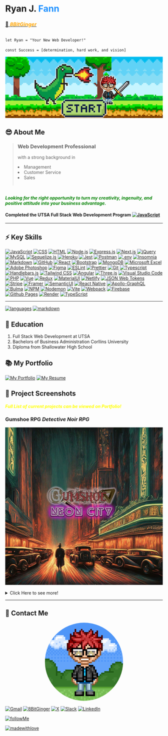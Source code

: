 # **Ryan J. <span style="color:dodgerblue"> Fann </span>**

### <a href="#contact"> 👾 <span style="color:orange"> **_8BitGinger_** </span> </a>

```

let Ryan = "Your New Web Developer!"

const Success = [determination, hard work, and vision]

```

[![Banner](./8bit-header.png)](https://ryanfann.netlify.app/)

## 😎 About Me

> ### Web Development Professional
>
> with a strong background in
>
> <li>Management</li>
> <li>Customer Service</li>
> <li>Sales</li>
> <br>

<span style="color:green"> <br> **_Looking for the right opportunity to turn my creativity, ingenuity, and positive attitude into your business advantage._** </span>

#### Completed the UTSA Full Stack Web Development Program [![JavaScript](https://img.shields.io/badge/Edx-193A3E?style=for-the-badge&logo=edx&logoColor=white)](https://bootcamp.utsa.edu/coding/landing-b5a/?s=Google-Brand_Tier-1_&dki=Learn%20Coding%20and%20More%20Online&pkw=%2But%20%2Bsan%20%2Bantonio%20%2Bcoding&pcrid=464375785329&pmt=b&utm_source=google&utm_medium=cpc&utm_campaign=GGL%7CUT-SAN-ANTONIO%7CSEM%7CCODING%7C-%7COFL%7CTIER-1%7CALL%7CBRD%7CBMM%7CCore%7CGeneral&utm_term=%2But%20%2Bsan%20%2Bantonio%20%2Bcoding&s=google&k=%2But%20%2Bsan%20%2Bantonio%20%2Bcoding&utm_adgroupid=108681621083&utm_locationphysicalms=9028005&utm_matchtype=b&utm_network=g&utm_device=c&utm_content=464375785329&utm_placement=&gad_source=1&gclid=Cj0KCQjwwMqvBhCtARIsAIXsZpa7GHpSLYE-gr0cu5473O8gvKw7f1UQzreP2ZFJIjCDqbEQl_oglDQaAoAXEALw_wcB&gclsrc=aw.ds)

---

## ⚡ Key Skills

[![JavaScript](https://img.shields.io/badge/JavaScript-F7DF1E?style=for-the-badge&logo=javascript&logoColor=black)]()
[![CSS](https://img.shields.io/badge/CSS-239120?&style=for-the-badge&logo=css3&logoColor=white)]()
[![HTML](https://img.shields.io/badge/HTML5-E34F26?style=for-the-badge&logo=html5&logoColor=white)]()
[![Node.js](https://img.shields.io/badge/Node.js-43853D?style=for-the-badge&logo=node.js&logoColor=white)]()
[![Express.js](https://img.shields.io/badge/Express-000000.svg?style=for-the-badge&logo=Express&logoColor=white)]()
[![Next.js](https://img.shields.io/badge/Next-black?style=for-the-badge&logo=next.js&logoColor=white)]()
[![jQuery](https://img.shields.io/badge/jQuery-0769AD.svg?style=for-the-badge&logo=jQuery&logoColor=white)]()
[![MySQL](https://img.shields.io/badge/MySQL-00000F?style=for-the-badge&logo=mysql&logoColor=white)]()
[![Sequelize.js](https://img.shields.io/badge/sequelize-323330?style=for-the-badge&logo=sequelize&logoColor=blue)]()
[![Heroku](https://img.shields.io/badge/Heroku-430098?style=for-the-badge&logo=heroku&logoColor=white)]()
[![Jest](https://img.shields.io/badge/Jest-323330?style=for-the-badge&logo=Jest&logoColor=white)]()
[![Postman](https://img.shields.io/badge/Postman-FF6C37.svg?style=for-the-badge&logo=Postman&logoColor=white)]()
[![.env](https://img.shields.io/badge/.ENV-ECD53F.svg?style=for-the-badge&logo=dotenv&logoColor=black)]()
[![Insomnia](https://img.shields.io/badge/Insomnia-4000BF.svg?style=for-the-badge&logo=Insomnia&logoColor=white)]()
[![Markdown](https://img.shields.io/badge/Markdown-000000?style=for-the-badge&logo=markdown&logoColor=white)]()
[![GitHub](https://img.shields.io/badge/GitHub-181717.svg?style=for-the-badge&logo=GitHub&logoColor=white)]()
[![React](https://img.shields.io/badge/React-20232A?style=for-the-badge&logo=react&logoColor=61DAFB)]()
[![Bootstrap](https://img.shields.io/badge/Bootstrap-563D7C?style=for-the-badge&logo=bootstrap&logoColor=white)]()
[![MongoDB](https://img.shields.io/badge/MongoDB-4EA94B?style=for-the-badge&logo=mongodb&logoColor=white)]()
[![Microsoft Excel](https://img.shields.io/badge/Microsoft_Excel-217346?style=for-the-badge&logo=microsoft-excel&logoColor=white)]()
[![Adobe Photoshop](https://img.shields.io/badge/Adobe%20Photoshop-31A8FF?style=for-the-badge&logo=Adobe%20Photoshop&logoColor=black)]()
[![Figma](https://img.shields.io/badge/Figma-F24E1E?style=for-the-badge&logo=figma&logoColor=white)]()
[![ESLint](https://img.shields.io/badge/eslint-3A33D1?style=for-the-badge&logo=eslint&logoColor=white)]()
[![Prettier](https://img.shields.io/badge/prettier-1A2C34?style=for-the-badge&logo=prettier&logoColor=F7BA3E)]()
[![Git](https://img.shields.io/badge/GIT-E44C30?style=for-the-badge&logo=git&logoColor=white)]()
[![Typescript](https://img.shields.io/badge/TypeScript-007ACC?style=for-the-badge&logo=typescript&logoColor=white)]()
[![Handlebars.js](https://img.shields.io/badge/Handlebars%20js-f0772b?style=for-the-badge&logo=handlebarsdotjs&logoColor=black)]()
[![Tailwind CSS](https://img.shields.io/badge/Tailwind_CSS-38B2AC?style=for-the-badge&logo=tailwind-css&logoColor=white)]()
[![Angular](https://img.shields.io/badge/angular-%23DD0031.svg?style=for-the-badge&logo=angular&logoColor=white)]()
[![Three.js](https://img.shields.io/badge/threejs-black?style=for-the-badge&logo=three.js&logoColor=white)]()
[![Visual Studio Code](https://img.shields.io/badge/Visual%20Studio%20Code-0078d7.svg?style=for-the-badge&logo=visual-studio-code&logoColor=white)]()
[![PHP](https://img.shields.io/badge/PHP-777BB4?style=for-the-badge&logo=php&logoColor=white)]()
[![Vue](https://img.shields.io/badge/Vue.js-35495E?style=for-the-badge&logo=vue.js&logoColor=4FC08D)]()
[![Redux](https://img.shields.io/badge/Redux-593D88?style=for-the-badge&logo=redux&logoColor=white)]()
[![MaterialUI](https://img.shields.io/badge/Material--UI-0081CB?style=for-the-badge&logo=material-ui&logoColor=white)]()
[![Netlify](https://img.shields.io/badge/Netlify-00C7B7?style=for-the-badge&logo=netlify&logoColor=white)]()
[![JSON Web Tokens](https://img.shields.io/badge/json%20web%20tokens-323330?style=for-the-badge&logo=json-web-tokens&logoColor=pink)]()
[![Stripe](https://img.shields.io/badge/Stripe-626CD9?style=for-the-badge&logo=Stripe&logoColor=white)]()
[![Framer](https://img.shields.io/badge/Framer-black?style=for-the-badge&logo=framer&logoColor=blue)]()
[![SemanticUI](https://img.shields.io/badge/semantic%20ui%20react-35BDB2?style=for-the-badge&logo=semanticuireact&logoColor=white)]()
[![React Native](https://img.shields.io/badge/React_Native-20232A?style=for-the-badge&logo=react&logoColor=61DAFB)]()
[![Apollo-GraphQL](https://img.shields.io/badge/-ApolloGraphQL-311C87?style=for-the-badge&logo=apollo-graphql)]()
[![Bulma](https://img.shields.io/badge/bulma-00D0B1?style=for-the-badge&logo=bulma&logoColor=white)]()
[![NPM](https://img.shields.io/badge/NPM-%23CB3837.svg?style=for-the-badge&logo=npm&logoColor=white)]()
[![Nodemon](https://img.shields.io/badge/NODEMON-%23323330.svg?style=for-the-badge&logo=nodemon&logoColor=%BBDEAD)]()
[![Vite](https://img.shields.io/badge/vite-%23646CFF.svg?style=for-the-badge&logo=vite&logoColor=white)]()
[![Webpack](https://img.shields.io/badge/webpack-%238DD6F9.svg?style=for-the-badge&logo=webpack&logoColor=black)]()
[![Firebase](https://img.shields.io/badge/firebase-%23039BE5.svg?style=for-the-badge&logo=firebase)]()
[![Github Pages](https://img.shields.io/badge/github%20pages-121013?style=for-the-badge&logo=github&logoColor=white)]()
[![Render](https://img.shields.io/badge/Render-%46E3B7.svg?style=for-the-badge&logo=render&logoColor=white)]()
[![TypeScript](https://img.shields.io/badge/typescript-%23007ACC.svg?style=for-the-badge&logo=typescript&logoColor=white)]()

<!-- [![Matplotlib](https://img.shields.io/badge/Matplotlib-%23ffffff.svg?style=for-the-badge&logo=Matplotlib&logoColor=black)]()
[![Docker](https://img.shields.io/badge/docker-%230db7ed.svg?style=for-the-badge&logo=docker&logoColor=white)]()
[![ChatGPT](https://img.shields.io/badge/chatGPT-74aa9c?style=for-the-badge&logo=openai&logoColor=white)]() -->
<!-- [![Socket.io](https://img.shields.io/badge/Socket.io-black?style=for-the-badge&logo=socket.io&badgeColor=010101)]() -->
<!-- [![Chart.js](https://img.shields.io/badge/chart.js-F5788D.svg?style=for-the-badge&logo=chart.js&logoColor=white)]()



-->

---

[![languages](https://github-readme-stats.vercel.app/api/top-langs/?username=8BitGinger&theme=blue-green)]()
[![markdown](https://github-readme-stats.vercel.app/api?username=8BitGinger&theme=blue-green)]()

## 🏫 Education

1. Full Stack Web Development at UTSA
2. Bachelors of Business Administration Corllins University
3. Diploma from Shallowater High School

## 📚 My Portfolio

[![My Portfolio](https://img.shields.io/static/v1?label=My&message=Portfolio&color=31a8ff&style=for-the-badge)](https://8bitginger.github.io/studentPortfolio/)
[![My Resume](https://img.shields.io/static/v1?label=My&message=Resume&color=green&style=for-the-badge)](https://8bitginger.github.io/resume/)

## 🔭 Project Screenshots

#### <span style="color:yellow"> **_Full List of current projects can be viewed on Portfolio!_** </span>

### Gumshoe RPG **_Detective Noir RPG_**

[![screenshot](./screenshots/gumshoeProject.jpg)](https://gumshoe.vercel.app/)

<details closed>
<summary>Click Here to see more!</summary>
<br>

Click the image to view the live project!

### Social Eyes **_The Anti-Social Media_**

[![screenshot](./screenshots/socialEyesProject.jpg)](https://antisocialeyes.onrender.com/)

### SkyRocket SEO **_Modern Tech Company_**

[![screenshot](./screenshots/skyrocketSEOProject.jpg)](https://seoservices.onrender.com/)

### Weekly Moodal **_Mental Health Tracker_**

[![screenshot](./screenshots/weeklyMoodalProject.jpg)](https://jameslwilson364.github.io/weeklyMoodal/)

### NoteTaker **_Express.js Backend_**

[![screenshot](./screenshots/noteTakerProject.jpg)](https://nodenotes-js-8e31ec34cd5f.herokuapp.com/)

### Workforce Manager **_Back-End CRM_**

[![screenshot](./screenshots/workforceManagerProject.jpg)](https://8bitginger.github.io/workforceManager/)

### AI Image Generator **_Text to Image Generator OpenAI_**

[![screenshot](./screenshots/aiGenProject.jpg)](https://aigen-dth3.onrender.com/)

</details>

---

<a id="contact"></a>

## 📱 Contact Me

<p align="center">
  <img style="border-radius:50%" src="./8bit-avatar.png" />
</p>

[![Gmail](https://img.shields.io/badge/Gmail-EA4335.svg?style=for-the-badge&logo=Gmail&logoColor=white)](mailto:ryan.fann@gmail.com)
[![8BitGinger](https://img.shields.io/badge/GitHub-181717.svg?style=for-the-badge&logo=GitHub&logoColor=white)](https://github.com/8BitGinger)
[![X](https://img.shields.io/badge/X-%23000000.svg?style=for-the-badge&logo=X&logoColor=white)](https://twitter.com/the8bitginger)
[![Slack](https://img.shields.io/badge/Slack-4A154B.svg?style=for-the-badge&logo=Slack&logoColor=white)](https://utsavirtfsfpt-gvi3942.slack.com/team/U05MCKH85D4)
[![LinkedIn](https://img.shields.io/badge/linkedin-%230077B5.svg?style=for-the-badge&logo=linkedin&logoColor=white)](https://www.linkedin.com/in/ryanfanntastic/)

[![followMe](https://img.shields.io/github/followers/8BitGinger.svg?style=social&label=Follow&maxAge=2592000)](https://github.com/8BitGinger)

<p align="center">

[![madewithlove](http://ForTheBadge.com/images/badges/built-with-love.svg)](https://ryanfann.netlify.app/)

</p>
